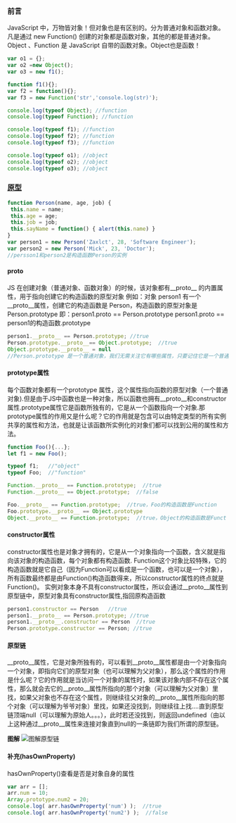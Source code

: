 ### 前言
JavaScript 中，万物皆对象！但对象也是有区别的。分为普通对象和函数对象。
凡是通过 new Function() 创建的对象都是函数对象，其他的都是普通对象。
Object 、Function 是 JavaScript 自带的函数对象。Object也是函数！

```js
var o1 = {}; 
var o2 =new Object();
var o3 = new f1();

function f1(){}; 
var f2 = function(){};
var f3 = new Function('str','console.log(str)');

console.log(typeof Object); //function 
console.log(typeof Function); //function  

console.log(typeof f1); //function 
console.log(typeof f2); //function 
console.log(typeof f3); //function   

console.log(typeof o1); //object 
console.log(typeof o2); //object 
console.log(typeof o3); //object
```
### [原型](https://www.cnblogs.com/ranyonsue/p/11201730.html)
```js
function Person(name, age, job) {
 this.name = name;
 this.age = age;
 this.job = job;
 this.sayName = function() { alert(this.name) } 
}
var person1 = new Person('Zaxlct', 28, 'Software Engineer');
var person2 = new Person('Mick', 23, 'Doctor');
//persson1和person2是构造函数Person的实例
```
#### __proto__
JS 在创建对象（普通对象、函数对象）的时候，该对象都有__proto__ 的内置属性，用于指向创建它的构造函数的原型对象
例如：对象 person1 有一个 __proto__属性，创建它的构造函数是 Person，构造函数的原型对象是 Person.prototype
即：person1.proto == Person.prototype
person1.proto == person1的构造函数.prototype

```js
person1.__proto__ == Person.prototype; //true
Person.prototype.__proto__== Object.prototype;  //true
Object.prototype.__proto__ = null
//Person.prototype 是一个普通对象，我们无需关注它有哪些属性，只要记住它是一个普通对象。一个普通对象的构造函数 === Object
```

#### prototype属性
每个函数对象都有一个prototype 属性，这个属性指向函数的原型对象（一个普通对象).但是由于JS中函数也是一种对象，所以函数也拥有__proto__和constructor属性.prototype属性它是函数所独有的，它是从一个函数指向一个对象.那prototype属性的作用又是什么呢？它的作用就是包含可以由特定类型的所有实例共享的属性和方法，也就是让该函数所实例化的对象们都可以找到公用的属性和方法。
```js
function Foo(){...};
let f1 = new Foo();

typeof f1;   //"object"
typeof Foo;  //"function"

Function.__proto__ == Function.prototype;  //true  
Function.__proto__ == Object.prototype;  //false

Foo.__proto__ == Function.prototype;  //true，Foo的构造函数是Function
Foo.prototype.__proto__ == Object.prototype
Object.__proto__ == Function.prototype;  //true，Object的构造函数是Funct

```

#### constructor属性
constructor属性也是对象才拥有的，它是从一个对象指向一个函数，含义就是指向该对象的构造函数，每个对象都有构造函数.
Function这个对象比较特殊，它的构造函数就是它自己（因为Function可以看成是一个函数，也可以是一个对象），所有函数最终都是由Function()构造函数得来，所以constructor属性的终点就是Function()。
实例对象本身不具有constructor属性，所以会通过__proto__属性到原型链中，原型对象具有constructor属性,指回原构造函数

```js
person1.constructor == Person   //true
person1.__proto__ == Person.prototype; //true
person1.__proto__.constructor == Person  //true
Person.prototype.constructor == Person; //true
```

#### 原型链
__proto__属性，它是对象所独有的，可以看到__proto__属性都是由一个对象指向一个对象，即指向它们的原型对象（也可以理解为父对象），那么这个属性的作用是什么呢？它的作用就是当访问一个对象的属性时，如果该对象内部不存在这个属性，那么就会去它的__proto__属性所指向的那个对象（可以理解为父对象）里找，如果父对象也不存在这个属性，则继续往父对象的__proto__属性所指向的那个对象（可以理解为爷爷对象）里找，如果还没找到，则继续往上找….直到原型链顶端null（可以理解为原始人。。。），此时若还没找到，则返回undefined（由以上这种通过__proto__属性来连接对象直到null的一条链即为我们所谓的原型链。

**图解**
![图解原型链](https://s2.51cto.com/images/blog/201902/19/3aac1f57ace09faf8d69b4aa11dc3ad6.png?x-oss-process=image/watermark,size_16,text_QDUxQ1RP5Y2a5a6i,color_FFFFFF,t_30,g_se,x_10,y_10,shadow_20,type_ZmFuZ3poZW5naGVpdGk=/format,webp/resize,m_fixed,w_750)

#### 补充(hasOwnProperty)
hasOwnProperty()查看是否是对象自身的属性

```js
var arr = [];
arr.num = 10;
Array.prototype.num2 = 20;
console.log( arr.hasOwnProperty('num') );  //true
console.log( arr.hasOwnProperty('num2') );  //false
```


